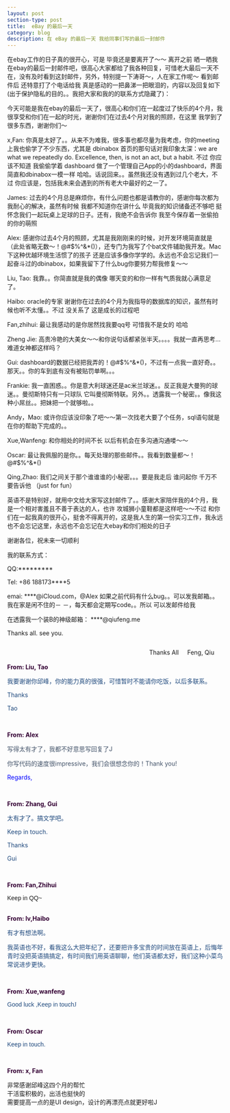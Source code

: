 ```yaml
---
layout: post
section-type: post
title:  eBay 的最后一天  
category: blog
description: 在 eBay 的最后一天 我给同事们写的最后一封邮件
---
```

在ebay工作的日子真的很开心，可是 毕竟还是要离开了～～ 离开之前 晒一晒我在ebay的最后一封邮件吧，很高心大家都给了我各种回复，可惜老大最后一天不在，没有及时看到这封邮件，另外，特别提一下涛哥～，人在家工作呢～ 看到邮件后 还特意打了个电话给我 真是感动的一把鼻涕一把眼泪的，内容以及回复如下(出于保护隐私的目的。。我把大家和我的的联系方式隐藏了)：

今天可能是我在ebay的最后一天了，很高心和你们在一起度过了快乐的4个月，我很享受和你们在一起的时光，谢谢你们在过去4个月对我的照顾，在这里 我学到了很多东西，谢谢你们～

x,Fan: 你真是太好了。。从来不为难我，很多事也都尽量为我考虑，你的meeting上我也偷学了不少东西，尤其是 dbinabox 首页的那句话对我印象太深：we are what we repeatedly do. Excellence, then, is not an act, but a habit. 不过 你应该不知道 我偷偷学着 dashboard 做了一个管理自己App的小的dashboard，界面简直和dbinabox一模一样 哈哈。话说回来。。虽然我还没有遇到过几个老大，不过 你应该是，包括我未来会遇到的所有老大中最好的之一了。

James: 过去的4个月总是麻烦你，有什么问题也都是请教你的，感谢你每次都为我耐心的解决，虽然有时候 我都不知道你在讲什么 毕竟我的知识储备还不够吧 挺怀念我们一起玩桌上足球的日子。还有，我绝不会告诉你 我至今保存着一张偷拍的你的萌照

Alex: 感谢你过去4个月的照顾，尤其是我刚刚来的时候，对开发环境简直就是（此处省略无数～！@#$%^&*()），还专门为我写了个bat文件辅助我开发。Mac下这种优越环境生活惯了的孩子 还是应该多像你学学的。永远也不会忘记我们一起奋斗过的dbinabox，如果我留下了什么bug你要努力帮我修复～～

Liu, Tao: 我靠。。你简直就是我的偶像 哪天变的和你一样有气质我就心满意足了。

Haibo: oracle的专家 谢谢你在过去的4个月为我指导的数据库的知识，虽然有时候也听不太懂。。不过 没关系了 这是成长的过程吧

Fan,zhihui: 最让我感动的是你居然找我要qq号 可惜我不是女的 哈哈


Zheng Jie: 高贵冷艳的大美女～～和你说句话都紧张半天。。。。我就一直再思考…难道女神都这样吗？

Gui: dashboard的数据已经把我弄的！@#$%^&*()，不过有一点我一直好奇。。那天。。你的车到底有没有被贴罚单啊。。。

Frankie:  我一直困惑。。你是意大利球迷还是ac米兰球迷。。反正我是大曼狗的球迷。。曼彻斯特只有一只球队 它叫曼彻斯特联。另外。。透露我一个秘密。。像我这种小屌丝。。把妹把一个就够啦。。

Andy，Mao:  或许你应该没印象了吧～～第一次找老大要了个任务，sql语句就是在你的帮助下完成的。。

Xue,Wanfeng: 和你相处的时间不长 以后有机会在多沟通沟通喽～～

Oscar: 最让我佩服的是你。。每天处理的那些邮件。。我看到数量都～！@#$%^&*()

Qing,Zhao: 我们之间关于那个谁谁谁的小秘密。。。要是我走后 谁问起你 千万不要告诉他 （just for fun）

英语不是特别好，就用中文给大家写这封邮件了。。感谢大家陪伴我的4个月，我是一个相对害羞且不善于表达的人，也许 攻城狮小童鞋都是这样吧～～不过 和你们在一起我真的很开心，挺舍不得离开的，这是我人生的第一份实习工作，我永远也不会忘记这里，永远也不会忘记在大ebay和你们相处的日子

谢谢各位，祝未来一切顺利

我的联系方式：

QQ:*********

Tel: +86 188173****5

emai: ****@iCloud.com，@Alex 如果之前代码有什么bug。。可以发我邮箱。。我在家是闲不住的－ －，每天都会定期写code。。所以 可以发邮件给我

在透露我一个装B的神级邮箱： ****@qiufeng.me

Thanks all. see you.

<div>
<p style="float:right; margin-right:20px">
	Feng, Qiu
</p>
</div>
<div class="clearfix"></div>
<div>
<p style="float:right; margin-right:20px">
	Thanks All
</p>
</div>
<div class="clearfix"></div>

<br />
<br />

<p>
<strong><span style="color:#330033;">From: Liu, Tao</span></strong>
</p>
<p>
<span style="color: rgb(31, 73, 125);">我要谢谢你邱峰，你的能力真的很强，可惜暂时不能请你吃饭，以后多联系。</span>
</p>
<p>
<span style="color:rgb(31, 73, 125);">Thanks</span>
</p>
<p>
<span style="color:rgb(31, 73, 125);">Tao</span>
</p>
<br>

<p>
<strong><span style="color:#330033;">From: Alex</span></strong>
</p>
<p style="color: rgb(31, 73, 125);">
<span style="color:rgb(68, 84, 106);">写得太有才了，我都不好意思写回复了</span><span style="color:rgb(68, 84, 106);"></span><span style="color:rgb(68, 84, 106);">J</span>
</p>

<p style="color: rgb(31, 73, 125);">
<span style="color:rgb(68, 84, 106);">你写代码的速度很</span><span style="color:rgb(68, 84, 106);">impressive</span><span style="color:rgb(68, 84, 106);">，我们会很想念你的！</span><span style="color:rgb(68, 84, 106);">Thank you!</span>
</p>

<p style="color: rgb(31, 73, 125);">
	<span style="color:blue;">Regards,</span>
</p>
<br>

<p>
	<strong><span style="color:#330033;">From: Zhang, Gui</span></strong>
</p>

<p style="color: blue;">
	<span style="color:rgb(31, 73, 125);">太有才了。</span><span style="color:rgb(31, 73, 125);"></span><span style="color:rgb(31, 73, 125);">搞文学吧。</span>
</p>
<p style="color: blue;">
	<span style="color:rgb(31, 73, 125);">Keep in touch.</span>
</p>
<p style="color: blue;">
	<span style="color:rgb(31, 73, 125);">Thanks</span>
</p>
<p style="color: blue;">
	<span style="color:rgb(31, 73, 125);">Gui</span>
</p>
<br>

<p>
	<strong><span style="color:#330033;">From: Fan,Zhihui</span></strong>
</p>
<div style="font-family: Calibri, sans-serif; font-size: 14px;">
	Keep in QQ~
</div>
<br />

<p>
	<strong><span style="color:#330033;">From: lv,Haibo</span></strong>
</p>
<p style="color: blue;">
	<span style="color:rgb(31, 73, 125);"></span>
</p>
<p>
	<span style="color:rgb(31, 73, 125);">有才有想法啊。</span>
</p>
<p>
	<span style="color:rgb(31, 73, 125);">我英语也不好，看我这么大把年纪了，还要把许多宝贵的时间放在英语上，后悔年青时没把英语搞搞定，有时间我们用英语聊聊，他们英语都太好，我们这种小菜鸟常说进步更快。</span>
</p>
<br>
<p>
<strong><span style="color:#330033;">From: Xue,wanfeng</span></strong>
</p>
<p>
<span style="color:#1f497d;"><span lang="EN-US" style="font-size: 10.5pt; font-family: Calibri, sans-serif; color: rgb(31, 73, 125);">Good luck ,Keep in touch</span><span lang="EN-US" style="font-size: 10.5pt; font-family: Wingdings; color: rgb(31, 73, 125);">J</span><br />
</span>
</p>
<br>

<p>
<strong><span style="color:#330033;">From: Oscar</span></strong>
</p>
<p>
<span lang="EN-US" style="font-size: 10.5pt; font-family: Calibri, sans-serif; color: rgb(31, 73, 125);">Keep in touch.</span>
</p>
<br>

<p>
<strong><span style="color:#330033;">From: x, Fan</span></strong>
</p>
<p>
非常感谢邱峰这四个月的帮忙<br>
干活蛮积极的，出活也挺快的<br>
需要提高一点的是UI design，设计的再漂亮点就更好啦J<br>
</p>

